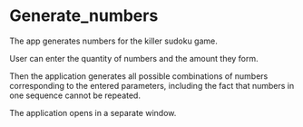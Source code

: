 # Generate_numbers
The app generates numbers for the killer sudoku game.


User can enter the quantity of numbers and the amount they form. 

Then the application generates all possible combinations of numbers corresponding to the entered parameters, 
including the fact that numbers in one sequence cannot be repeated.


The application opens in a separate window.
